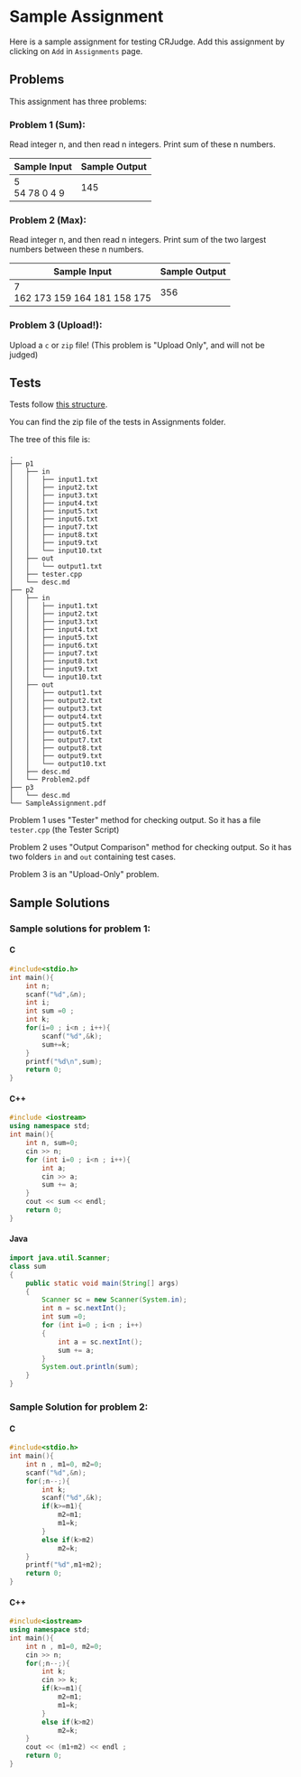 # Sample Assignment

Here is a sample assignment for testing CRJudge. Add this assignment by clicking on `Add` in `Assignments` page.

## Problems

This assignment has three problems:

### Problem 1 (Sum):
  
Read integer n, and then read n integers. Print sum of these n numbers.

| Sample Input      | Sample Output |
| ----------------- | ------------- |
| 5<br/>54 78 0 4 9  | 145           |

### Problem 2 (Max):

Read integer n, and then read n integers. Print sum of the two largest numbers between these n numbers.

| Sample Input                       | Sample Output |
| ---------------------------------- | ------------- |
| 7<br/>162 173 159 164 181 158 175   | 356           |

### Problem 3 (Upload!):

Upload a `c` or `zip` file! (This problem is "Upload Only", and will not be judged)

## Tests

Tests follow [this structure](tests_structure.md).

You can find the zip file of the tests in Assignments folder.

The tree of this file is:

    .
    ├── p1
    │   ├── in
    │   │   ├── input1.txt
    │   │   ├── input2.txt
    │   │   ├── input3.txt
    │   │   ├── input4.txt
    │   │   ├── input5.txt
    │   │   ├── input6.txt
    │   │   ├── input7.txt
    │   │   ├── input8.txt
    │   │   ├── input9.txt
    │   │   └── input10.txt
    │   ├── out
    │   │   └── output1.txt
    │   ├── tester.cpp
    │   └── desc.md
    ├── p2
    │   ├── in
    │   │   ├── input1.txt
    │   │   ├── input2.txt
    │   │   ├── input3.txt
    │   │   ├── input4.txt
    │   │   ├── input5.txt
    │   │   ├── input6.txt
    │   │   ├── input7.txt
    │   │   ├── input8.txt
    │   │   ├── input9.txt
    │   │   └── input10.txt
    │   ├── out
    │   │   ├── output1.txt
    │   │   ├── output2.txt
    │   │   ├── output3.txt
    │   │   ├── output4.txt
    │   │   ├── output5.txt
    │   │   ├── output6.txt
    │   │   ├── output7.txt
    │   │   ├── output8.txt
    │   │   ├── output9.txt
    │   │   └── output10.txt
    │   ├── desc.md
    │   └── Problem2.pdf
    ├── p3
    │   └── desc.md
    └── SampleAssignment.pdf


Problem 1 uses "Tester" method for checking output. So it has a file `tester.cpp` (the Tester Script)

Problem 2 uses "Output Comparison" method for checking output. So it has two folders `in` and `out` containing test cases.

Problem 3 is an "Upload-Only" problem.

## Sample Solutions

### Sample solutions for problem 1:

#### C

```c
#include<stdio.h>
int main(){
	int n;
	scanf("%d",&n);
	int i;
	int sum =0 ;
	int k;
	for(i=0 ; i<n ; i++){
		scanf("%d",&k);
		sum+=k;
	}
	printf("%d\n",sum);
	return 0;
}
```

#### C++

```cpp
#include <iostream>
using namespace std;
int main(){
	int n, sum=0;
	cin >> n;
	for (int i=0 ; i<n ; i++){
		int a;
		cin >> a;
		sum += a;
	}
	cout << sum << endl;
	return 0;
}
```

#### Java

```java
import java.util.Scanner;
class sum
{
	public static void main(String[] args)
	{ 
		Scanner sc = new Scanner(System.in);
		int n = sc.nextInt();
		int sum =0;
		for (int i=0 ; i<n ; i++)
		{
			int a = sc.nextInt();
			sum += a;
		}
		System.out.println(sum); 
	}
}
```

### Sample Solution for problem 2:

#### C

```c
#include<stdio.h>
int main(){
	int n , m1=0, m2=0;
	scanf("%d",&n);
	for(;n--;){
		int k;
		scanf("%d",&k);
		if(k>=m1){
			m2=m1;
			m1=k;
		}
		else if(k>m2)
			m2=k;
	}
	printf("%d",m1+m2);
	return 0;
}
```

#### C++

```cpp
#include<iostream>
using namespace std;
int main(){
	int n , m1=0, m2=0;
	cin >> n;
	for(;n--;){
		int k;
		cin >> k;
		if(k>=m1){
			m2=m1;
			m1=k;
		}
		else if(k>m2)
			m2=k;
	}
	cout << (m1+m2) << endl ;
	return 0;
}
```
